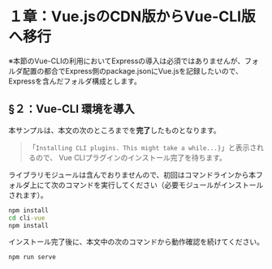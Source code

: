 # １章：Vue.jsのCDN版からVue-CLI版へ移行

※本節のVue-CLIの利用においてExpressの導入は必須ではありませんが、フォルダ配置の都合でExpress側のpackage.jsonにVue.jsを記録したいので、Expressを含んだフォルダ構成とします。

## §２：Vue-CLI 環境を導⼊

本サンプルは、本文の次のところまでを**完了**したものとなります。

> 「`Installing CLI plugins. This might take a while...}`」と表示されるので、
> Vue CLIプラグインのインストール完了を待ちます。

ライブラリモジュールは含んでおりませんので、初回はコマンドラインから本フォルダ上にて次のコマンドを実行してください（必要モジュールがインストールされます）。

```bat
npm install
cd cli-vue
npm install
```

インストール完了後に、本文中の次のコマンドから動作確認を続けてください。

```bat
npm run serve
```

